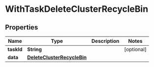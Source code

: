 

# WithTaskDeleteClusterRecycleBin


## Properties

Name | Type | Description | Notes
------------ | ------------- | ------------- | -------------
**taskId** | **String** |  |  [optional]
**data** | [**DeleteClusterRecycleBin**](DeleteClusterRecycleBin.md) |  | 



